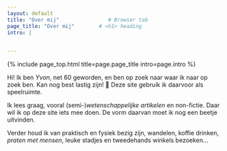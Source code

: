 ```yaml
---
layout: default
title: "Over mij"                # Browser tab
page_title: "Over mij"        # <h1> heading
intro: |
  

---
```


{% include page_top.html 
   title=page.page_title 
   intro=page.intro 
%}

<div class="custom-section">
  
<p>Hi! Ik ben <em>Yvon</em>, net 60 geworden, en ben op zoek naar waar ik naar op zoek ben. Kan nog best lastig zijn! &#128556; Deze site gebruik ik daarvoor als speelruimte.</p>

<p>Ik lees graag, vooral (semi-)<em>wetenschappelijke artikelen</em> en non-fictie. Daar wil ik op deze site iets mee doen. De vorm daarvan moet ik nog een beetje uitvinden.</p>

<p>Verder houd ik van praktisch en fysiek bezig zijn, wandelen, koffie drinken, <em>praten met mensen</em>, leuke stadjes en tweedehands winkels bezoeken...</p>
  
</div>

